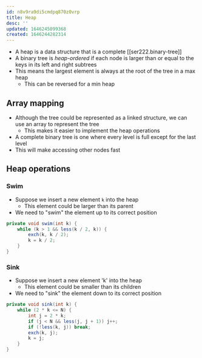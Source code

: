 ```yaml
---
id: n8v9ra9di5cmdpq870z0vrp
title: Heap
desc: ''
updated: 1646245099368
created: 1646244282314
---
```


- A heap is a data structure that is a complete [[ser222.binary-tree]]
- A binary tree is *heap-ordered* if each node is larger than or equal to the keys in its left and right subtrees
- This means the largest element is always at the root of the tree in a max heap
    - This can be reversed for a min heap

## Array mapping

- Although the tree could be represented as a linked structure, we can use an array to represent the tree
    - This makes it easier to implement the heap operations
- A complete binary tree is one where every level is full except for the last level
- This will make accessing other nodes fast

## Heap operations

### Swim

- Suppose we insert a new element `k` into the heap
    - This element could be larger than its parent
- We need to "swim" the element up to its correct position

```java
private void swim(int k) {
    while (k > 1 && less(k / 2, k)) {
        exch(k, k / 2);
        k = k / 2;
    }
}
```

### Sink

- Suppose we insert a new element 'k' into the heap
    - This element could be smaller than its children
- We need to "sink" the element down to its correct position

```java
private void sink(int k) {
    while (2 * k <= N) {
        int j = 2 * k;
        if (j < N && less(j, j + 1)) j++;
        if (!less(k, j)) break;
        exch(k, j);
        k = j;
    }
}
```